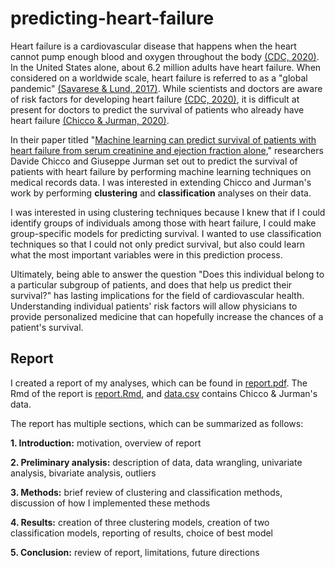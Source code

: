 # predicting-heart-failure

Heart failure is a cardiovascular disease that happens when the heart cannot pump enough blood and oxygen throughout the body [(CDC, 2020)](https://www.cdc.gov/heartdisease/heart_failure.htm).  In the United States alone, about 6.2 million adults have heart failure. When considered on a worldwide scale, heart failure is referred to as a "global pandemic" [(Savarese & Lund, 2017)](https://www.ncbi.nlm.nih.gov/pmc/articles/PMC5494150/).  While scientists and doctors are aware of risk factors for developing heart failure [(CDC, 2020)](https://www.cdc.gov/heartdisease/heart_failure.htm), it is difficult at present for doctors to predict the survival of patients who already have heart failure [(Chicco & Jurman, 2020)](https://bmcmedinformdecismak.biomedcentral.com/articles/10.1186/s12911-020-1023-5).  

In their paper titled "[Machine learning can predict survival of patients with heart failure from serum creatinine and ejection fraction alone](https://bmcmedinformdecismak.biomedcentral.com/articles/10.1186/s12911-020-1023-5)," researchers Davide Chicco and Giuseppe Jurman set out to predict the survival of patients with heart failure by performing machine learning techniques on medical records data.  I was interested in extending Chicco and Jurman's work by performing **clustering** and **classification** analyses on their data.

I was interested in using clustering techniques because I knew that if I could identify groups of individuals among those with heart failure, I could make group-specific models for predicting survival.  I wanted to use classification techniques so that I could not only predict survival, but also could learn what the most important variables were in this prediction process.

Ultimately, being able to answer the question "Does this individual belong to a particular subgroup of patients, and does that help us predict their survival?" has lasting implications for the field of cardiovascular health.  Understanding individual patients' risk factors will allow physicians to provide personalized medicine that can hopefully increase the chances of a patient's survival. 

## Report

I created a report of my analyses, which can be found in [report.pdf](https://github.com/nfrontero20/predicting-heart-failure/blob/master/report.pdf).  The Rmd of the report is [report.Rmd](https://github.com/nfrontero20/predicting-heart-failure/blob/master/report.Rmd), and [data.csv](https://github.com/nfrontero20/predicting-heart-failure/blob/master/data.csv) contains Chicco & Jurman's data.

The report has multiple sections, which can be summarized as follows: 

**1. Introduction:** motivation, overview of report

**2. Preliminary analysis:** description of data, data wrangling, univariate analysis, bivariate analysis, outliers

**3. Methods:** brief review of clustering and classification methods, discussion of how I implemented these methods

**4. Results:** creation of three clustering models, creation of two classification models, reporting of results, choice of best model

**5. Conclusion:** review of report, limitations, future directions
